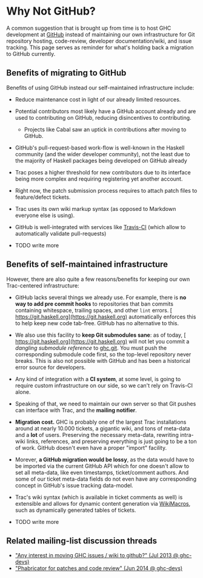 # Why Not GitHub?






A common suggestion that is brought up from time is to host GHC development at [
GitHub](https://github.com/) instead of maintaining our own infrastructure for Git repository hosting, code-review, developer documentation/wiki, and issue tracking. This page serves as reminder for what's holding back a migration to GitHub currently.


## Benefits of migrating to GitHub



Benefits of using GitHub instead our self-maintained infrastructure include:


- Reduce maintenance cost in light of our already limited resources.
- Potential contributors most likely have a GitHub account already and are used to contributing on GitHub, reducing disincentives to contributing.

  - Projects like Cabal saw an uptick in contributions after moving to GitHub.
- GitHub's pull-request-based work-flow is well-known in the Haskell community (and the wider developer community), not the least due to the majority of Haskell packages being developed on GitHub already
- Trac poses a higher threshold for new contributors due to its interface being more complex and requiring registering yet another account.
- Right now, the patch submission process requires to attach patch files to feature/defect tickets.
- Trac uses its own wiki markup syntax (as opposed to Markdown everyone else is using).
- GitHub is well-integrated with services like [
  Travis-CI](https://travis-ci.org) (which allow to automatically validate pull-requests)
- TODO write more

## Benefits of self-maintained infrastructure



However, there are also quite a few reasons/benefits for keeping our own Trac-centered infrastructure:


- GitHub lacks several things we already use. For example, there is **no way to add pre commit hooks** to repositories that ban commits containing whitespace, trailing spaces, and other `lint` errors. [
  https://git.haskell.org](https://git.haskell.org) automatically enforces this to help keep new code tab-free. GitHub has no alternative to this.

- We also use this facility to **keep Git submodules sane**: as of today, [
  https://git.haskell.org](https://git.haskell.org) will not let you commit a *dangling submodule reference* to [
  ghc.git](https://git.haskell.org/ghc.git). You must push the corresponding submodule code first, so the top-level repository never breaks. This is also not possible with GitHub and has been a historical error source for developers.

- Any kind of integration with a **CI system**, at some level, is going to require custom infrastructure on our side, so we can't rely on Travis-CI alone.

- Speaking of that, we need to maintain our own server so that Git pushes can interface with Trac, and the **mailing notifier**.

- **Migration cost.** GHC is probably one of the largest Trac installations around at nearly 10.000 tickets, a gigantic wiki, and tons of meta-data and a **lot** of users. Preserving the necessary meta-data, rewriting intra-wiki links, references, and preserving everything is just going to be a ton of work. GitHub doesn't even have a proper "import" facility.

- Morever, **a GitHub migration would be lossy**, as the data would have to be imported via the current GitHub API which for one doesn't allow to set all meta-data, like even timestamps, ticket/comment authors. And some of our ticket meta-data fields do not even have any corresponding concept in GitHub's issue tracking data-model.

- Trac's wiki syntax (which is available in ticket comments as well) is extensible and allows for dynamic content generation via [WikiMacros](wiki-macros), such as dynamically generated tables of tickets.

- TODO write more

## Related mailing-list discussion threads


- [
  "Any interest in moving GHC issues / wiki to github?" (Jul 2013 @ ghc-devs)](http://thread.gmane.org/gmane.comp.lang.haskell.ghc.devel/1444)
- [
  "Phabricator for patches and code review" (Jun 2014 @ ghc-devs)](http://thread.gmane.org/gmane.comp.lang.haskell.ghc.devel/4829/focus=4861)
